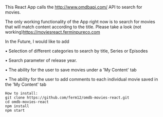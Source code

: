 This React App calls the http://www.omdbapi.com/ API to search for movies.
 
The only working functionality of the App right now is to search for movies that will match content according to the title. Please take a look (not working)https://moviesreact.ferminpureco.com

In the Future, I would like to add

•	Selection of different categories to search by title, Series or Episodes
  
•	Search parameter of release year.

•	The ability for the user to save movies under a 'My Content' tab 

•	The ability for the user to add comments to each individual movie saved in the 'My Content' tab




```
How to install:
git clone https://github.com/ferm12/omdb-movies-react.git
cd omdb-movies-react
npm install
npm start
```
